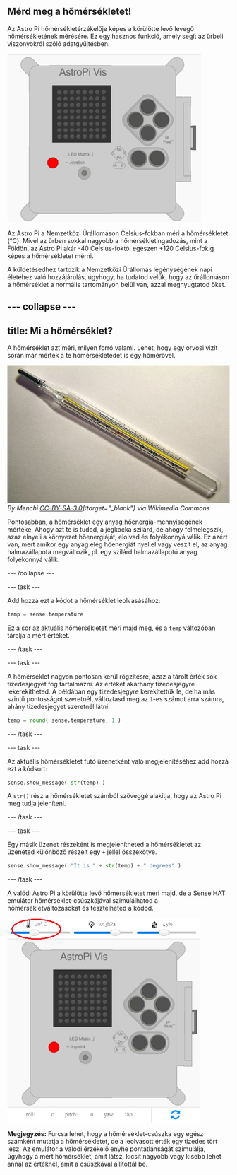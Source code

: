 ## Mérd meg a hőmérsékletet!

Az Astro Pi hőmérsékletérzékelője képes a körülötte levő levegő hőmérsékletének mérésére. Ez egy hasznos funkció, amely segít az űrbeli viszonyokról szóló adatgyűjtésben.

![Üzenet a hőmérsékletről](images/degrees-message.gif)

Az Astro Pi a Nemzetközi Űrállomáson Celsius-fokban méri a hőmérsékletet (&deg;C). Mivel az űrben sokkal nagyobb a hőmérsékletingadozás, mint a Földön, az Astro Pi akár -40 Celsius-foktól egészen +120 Celsius-fokig képes a hőmérsékletet mérni.

A küldetésedhez tartozik a Nemzetközi Űrállomás legénységének napi életéhez való hozzájárulás, úgyhogy, ha tudatod velük, hogy az űrállomáson a hőmérséklet a normális tartományon belül van, azzal megnyugtatod őket.

--- collapse ---
---
title: Mi a hőmérséklet?
---
A hőmérséklet azt méri, milyen forró valami. Lehet, hogy egy orvosi vizit során már mérték a te hőmérsékletedet is egy hőmérővel.

![Hőmérő](images/thermometer.JPG) *By Menchi [CC-BY-SA-3.0](http://creativecommons.org/licenses/by-sa/3.0/){:target="_blank"} via Wikimedia Commons*

Pontosabban, a hőmérséklet egy anyag hőenergia-mennyiségének mértéke. Ahogy azt te is tudod, a jégkocka szilárd, de ahogy felmelegszik, azaz elnyeli a környezet hőenergiáját, elolvad és folyékonnyá válik. Ez azért van, mert amikor egy anyag elég hőenergiát nyel el vagy veszít el, az anyag halmazállapota megváltozik, pl. egy szilárd halmazállapotú anyag folyékonnyá válik.

--- /collapse ---

--- task ---

Add hozzá ezt a kódot a hőmérséklet leolvasásához:

```python
temp = sense.temperature
```

Ez a sor az aktuális hőmérsékletet méri majd meg, és a `temp` változóban tárolja a mért értéket.

--- /task ---

--- task ---

A hőmérséklet nagyon pontosan kerül rögzítésre, azaz a tárolt érték sok tizedesjegyet fog tartalmazni. Az értéket akárhány tizedesjegyre lekerekítheted. A példában egy tizedesjegyre kerekítettük le, de ha más szintű pontosságot szeretnél, változtasd meg az `1`-es számot arra számra, ahány tizedesjegyet szeretnél látni.

```python
temp = round( sense.temperature, 1 )
```

--- /task ---

--- task ---

Az aktuális hőmérsékletet futó üzenetként való megjelenítéséhez add hozzá ezt a kódsort:

```python
sense.show_message( str(temp) )
```

A `str()` rész a hőmérsékletet számból szöveggé alakítja, hogy az Astro Pi meg tudja jeleníteni.

--- /task ---

--- task ---

Egy másik üzenet részeként is megjelenítheted a hőmérsékletet az üzeneted különböző részeit egy `+` jellel összekötve.

```python
sense.show_message( "It is " + str(temp) + " degrees" )
```

--- /task ---

A valódi Astro Pi a körülötte levő hőmérsékletet méri majd, de a Sense HAT emulátor hőmérséklet-csúszkájával szimulálhatod a hőmérsékletváltozásokat és tesztelheted a kódod.

![Hőmérsélet-csúszka](images/temperature-slider.png)

**Megjegyzés:** Furcsa lehet, hogy a hőmérséklet-csúszka egy egész számként mutatja a hőmérsékletet, de a leolvasott érték egy tizedes tört lesz. Az emulátor a valódi érzékelő enyhe pontatlanságát szimulálja, úgyhogy a mért hőmérséklet, amit látsz, kicsit nagyobb vagy kisebb lehet annál az értéknél, amit a csúszkával állítottál be.